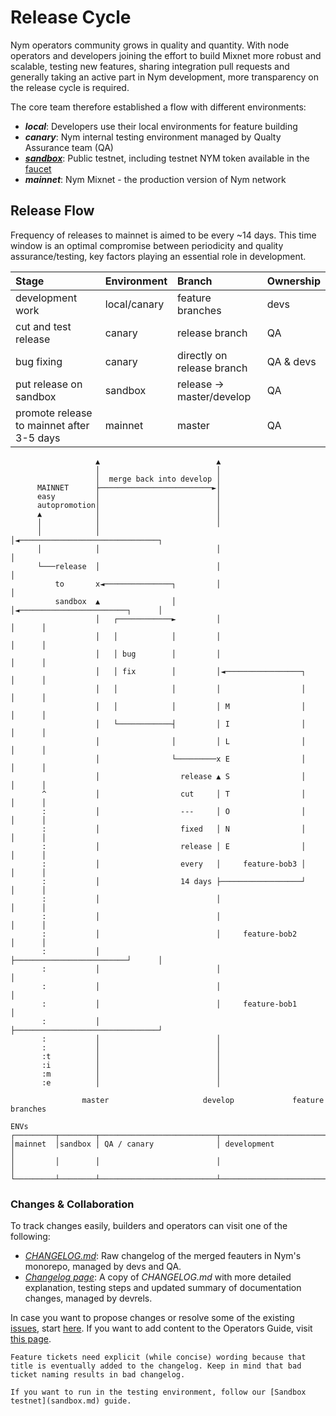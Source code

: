 # Release Cycle

Nym operators community grows in quality and quantity. With node operators and developers joining the effort to build Mixnet more robust and scalable, testing new features, sharing integration pull requests and generally taking an active part in Nym development, more transparency on the release cycle is required.

The core team therefore established a flow with different environments:

- ***local***: Developers use their local environments for feature building
- ***canary***: Nym internal testing environment managed by Qualty Assurance team (QA)
- [***sandbox***](sandbox.md): Public testnet, including testnet NYM token available in the [faucet](sandbox.md#sandbox-token-faucet)
- ***mainnet***: Nym Mixnet - the production version of Nym network

## Release Flow

Frequency of releases to mainnet is aimed to be every ~14 days. This time window is an optimal compromise between periodicity and quality assurance/testing, key factors playing an essential role in development.

| **Stage**                                 | **Environment** | **Branch**                 | **Ownership** |
| :--                                       | :--             | :--                        | :--           |
| development work                          | local/canary    | feature branches           | devs          |
| cut and test release                      | canary          | release branch             | QA            |
| bug fixing                                | canary          | directly on release branch | QA & devs     |
| put release on sandbox                    | sandbox         | release -> master/develop  | QA            |
| promote release to mainnet after 3-5 days | mainnet         | master                     | QA            |

```ascii
                   ▲                          ▲
                   │                          │
                   │  merge back into develop │
      MAINNET      ├─────────────────────────►│
      easy         │                          │
      autopromotion│                          │
      ▲            │                          │
      │            │                          │
      │            │                          │◄───────────────────────────────┐
      │            │                          │                                │
      └───release  │                          │                                │
          to       x◄───────────────┐         │                                │
          sandbox  ▲                │         │◄────────────────────────┐      │
                   │   ┌────────────►         │                         │      │
                   │   │            │         │                         │      │
                   │   │ bug        │         │                         │      │
                   │   │ fix        │         │◄─────────────────┐      │      │
                   │   │            │         │                  │      │      │
                   │   │            │         │ M                │      │      │
                   │   └────────────┤         │ I                │      │      │
                   │                │         │ L                │      │      │
                   │                └─────────x E                │      │      │
                   │                  release ▲ S                │      │      │
       ^           │                  cut     │ T                │      │      │
       :           │                  ---     │ O                │      │      │
       :           │                  fixed   │ N                │      │      │
       :           │                  release │ E                │      │      │
       :           │                  every   │     feature-bob3 │      │      │
       :           │                  14 days ├──────────────────┘      │      │
       :           │                          │                         │      │
       :           │                          │                         │      │
       :           │                          │     feature-bob2        │      │
       :           │                          ├─────────────────────────┘      │
       :           │                          │                                │
       :           │                          │                                │
       :           │                          │     feature-bob1               │
       :           │                          ├────────────────────────────────┘
       :           │                          │
       :           │                          │
       :t          │                          │
       :i          │                          │
       :m          │                          │
       :e          │                          │

                master                     develop             feature branches

ENVs
┌─────────┬────────┬──────────────────────────┬─────────────────────────────────┐
│mainnet  │sandbox │ QA / canary              │ development                     │
│         │        │                          │                                 │
└─────────┴────────┴──────────────────────────┴─────────────────────────────────┘
```

### Changes & Collaboration

To track changes easily, builders and operators can visit one of the following:

- [*CHANGELOG.md*](https://github.com/nymtech/nym/blob/master/CHANGELOG.md): Raw changelog of the merged feauters in Nym's monorepo, managed by devs and QA.
- [*Changelog page*](changelog.md): A copy of *CHANGELOG.md* with more detailed explanation, testing steps and updated summary of documentation changes, managed by devrels.

In case you want to propose changes or resolve some of the existing [issues](https://github.com/nymtech/nym/issues), start [here](https://github.com/nymtech/nym/issues/new/choose). If you want to add content to the Operators Guide, visit [this page](legal/add-content.md).

```admonish tip
Feature tickets need explicit (while concise) wording because that title is eventually added to the changelog. Keep in mind that bad ticket naming results in bad changelog.

If you want to run in the testing environment, follow our [Sandbox testnet](sandbox.md) guide.
```
